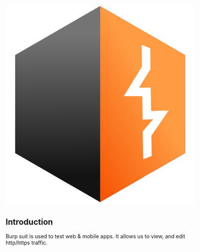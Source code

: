 
![](Pasted%20image%2020241121153341.png)

## Introduction

Burp suit is used to test web & mobile apps. It allows us to view, and edit http/https traffic.

